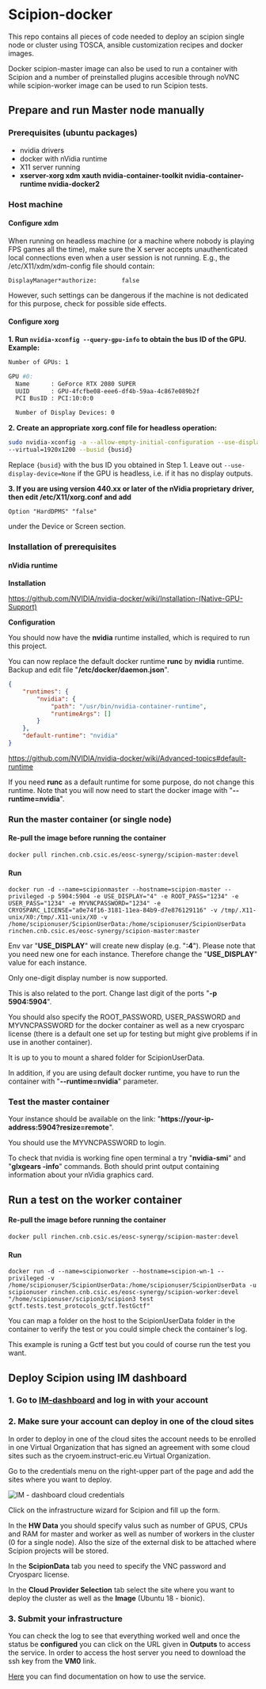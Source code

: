 # Scipion-docker

This repo contains all pieces of code needed to deploy an scipion single node or cluster using TOSCA, ansible customization recipes and docker images.

Docker scipion-master image can also be used to run a container with Scipion and a number of preinstalled plugins accesible through noVNC while scipion-worker image can be used to run Scipion tests.

## Prepare and run Master node manually
### Prerequisites (ubuntu packages)
* nvidia drivers
* docker with nVidia runtime
* X11 server running
* **xserver-xorg xdm xauth nvidia-container-toolkit nvidia-container-runtime nvidia-docker2**

### Host machine
#### Configure xdm
When running on headless machine (or a machine where nobody is playing FPS games all the time), 
make sure the X server accepts unauthenticated local connections even when a user session is not running. 
E.g., the /etc/X11/xdm/xdm-config file should contain:

    DisplayManager*authorize:       false

However, such settings can be dangerous if the machine is not dedicated for this purpose, check for possible side effects.

#### Configure xorg
<!-- https://virtualgl.org/Documentation/HeadlessNV -->

**1. Run `nvidia-xconfig --query-gpu-info` to obtain the bus ID of the GPU. Example:**

```bash
Number of GPUs: 1

GPU #0:
  Name      : GeForce RTX 2080 SUPER
  UUID      : GPU-4fcfbe08-eee6-df4b-59aa-4c867e089b2f
  PCI BusID : PCI:10:0:0

  Number of Display Devices: 0
```

**2. Create an appropriate xorg.conf file for headless operation:**

```bash
sudo nvidia-xconfig -a --allow-empty-initial-configuration --use-display-device=None \
--virtual=1920x1200 --busid {busid}
```
Replace `{busid}` with the bus ID you obtained in Step 1. Leave out `--use-display-device=None` if the GPU is headless, i.e. if it has no display outputs.

**3. If you are using version 440.xx or later of the nVidia proprietary driver, then edit /etc/X11/xorg.conf and add**

```
Option "HardDPMS" "false"
```
under the Device or Screen section.

### Installation of prerequisites

#### nVidia runtime

**Installation**

https://github.com/NVIDIA/nvidia-docker/wiki/Installation-(Native-GPU-Support)

**Configuration**

You should now have the **nvidia** runtime installed, which is required to run this project.

You can now replace the default docker runtime **runc** by **nvidia** runtime.  
Backup and edit file "**/etc/docker/daemon.json**".
```json
{
    "runtimes": {
        "nvidia": {
            "path": "/usr/bin/nvidia-container-runtime",
            "runtimeArgs": []
        }
    },
    "default-runtime": "nvidia"
}
```


https://github.com/NVIDIA/nvidia-docker/wiki/Advanced-topics#default-runtime

If you need **runc** as a default runtime for some purpose, do not change this runtime.
Note that you will now need to start the docker image with "**--runtime=nvidia**".

### Run the master container (or single node)

#### Re-pull the image before running the container
```bash
docker pull rinchen.cnb.csic.es/eosc-synergy/scipion-master:devel
```
#### Run

```
docker run -d --name=scipionmaster --hostname=scipion-master --privileged -p 5904:5904 -e USE_DISPLAY="4" -e ROOT_PASS="1234" -e USER_PASS="1234" -e MYVNCPASSWORD="1234" -e CRYOSPARC_LICENSE="a0e74f16-3181-11ea-84b9-d7e876129116" -v /tmp/.X11-unix/X0:/tmp/.X11-unix/X0 -v /home/scipionuser/ScipionUserData:/home/scipionuser/ScipionUserData rinchen.cnb.csic.es/eosc-synergy/scipion-master:master
```

Env var "**USE_DISPLAY**" will create new display (e.g. "**:4**").
Please note that you need new one for each instance. Therefore change the "**USE_DISPLAY**" value for each instance.

Only one-digit display number is now supported.

This is also related to the port. Change last digit of the ports "**-p 5904:5904**".

You should also specify the ROOT_PASSWORD, USER_PASSWORD and MYVNCPASSWORD for the docker container as well as a new cryosparc license (there is a default one set up for testing but might give problems if in use in another container).

It is up to you to mount a shared folder for ScipionUserData.

In addition, if you are using default docker runtime, you have to run the container with "**--runtime=nvidia**" parameter.

### Test the master container

Your instance should be available on the link: "**https://your-ip-address:5904?resize=remote**".

You should use the MYVNCPASSWORD to login.

To check that nvidia is working fine open terminal a try "**nvidia-smi**" and "**glxgears -info**" commands.
Both should print output containing information about your nVidia graphics card.

## Run a test on the worker container

#### Re-pull the image before running the container
```bash
docker pull rinchen.cnb.csic.es/eosc-synergy/scipion-master:devel
```

#### Run

```
docker run -d --name=scipionworker --hostname=scipion-wn-1 --privileged -v /home/scipionuser/ScipionUserData:/home/scipionuser/ScipionUserData -u scipionuser rinchen.cnb.csic.es/eosc-synergy/scipion-worker:devel "/home/scipionuser/scipion3/scipion3 test gctf.tests.test_protocols_gctf.TestGctf"
```
You can map a folder on the host to the ScipionUserData folder in the container to verify the test or you could simple check the container's log.

This example is runing a Gctf test but you could of course run the test you want.

<!--
## Troubleshooting

If the commands described above print output that do not contains information about nVidia card, try to backup and delete file "**/etc/X11/xorg.conf**".
-->

## Deploy Scipion using IM dashboard

### 1. Go to [IM-dashboard](https://appsgrycap.i3m.upv.es:31443/im-dashboard/login) and log in with your account
### 2. Make sure your account can deploy in one of the cloud sites
In order to deploy in one of the cloud sites the account needs to be enrolled in one Virtual Organization that has signed an agreement with some cloud sites such as the cryoem.instruct-eric.eu Virtual Organization.

Go to the credentials menu on the right-upper part of the page and add the sites where you want to deploy.

![IM - dashboard cloud credentials](docs/im-dashboard-cloud-credentials.png)

Click on the infrastructure wizard for Scipion and fill up the form. 

In the **HW Data** you should specify valus such as number of GPUS, CPUs and RAM for master and worker as well as number of workers in the cluster (0 for a single node). Also the size of the external disk to be attached where Scipion projects will be stored.

In the **ScipionData** tab you need to specify the VNC password and Cryosparc license.

In the **Cloud Provider Selection** tab select the site where you want to deploy the cluster as well as the **Image** (Ubuntu 18 - bionic).
  
### 3. Submit your infrastructure

You can check the log to see that everything worked well and once the status be **configured** you can click on the URL given in **Outputs** to access the service. In order to access the host server you need to download the ssh key from the **VM0** link.

[Here](https://scipion-em.github.io/docs/docs/developer/scipion-infrastructure-cloud-usage) you can find documentation on how to use the service.

